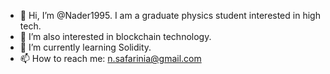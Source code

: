 - 👋 Hi, I’m @Nader1995. I am a graduate physics student interested in high tech.
- 👀 I’m also interested in blockchain technology. 
- 🌱 I’m currently learning Solidity.
- 📫 How to reach me: n.safarinia@gmail.com

<!---
Nader1995/Nader1995 is a ✨ special ✨ repository because its `README.md` (this file) appears on your GitHub profile.
You can click the Preview link to take a look at your changes.
--->
